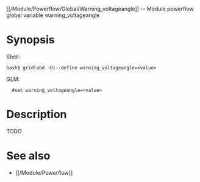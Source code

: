 [[/Module/Powerflow/Global/Warning_voltageangle]] -- Module powerflow global variable warning_voltageangle

# Synopsis

Shell:

~~~
bash$ gridlabd -D|--define warning_voltageangle=<value>
~~~

GLM:

~~~
  #set warning_voltageangle=<value>
~~~

# Description

TODO

# See also

* [[/Module/Powerflow]]
